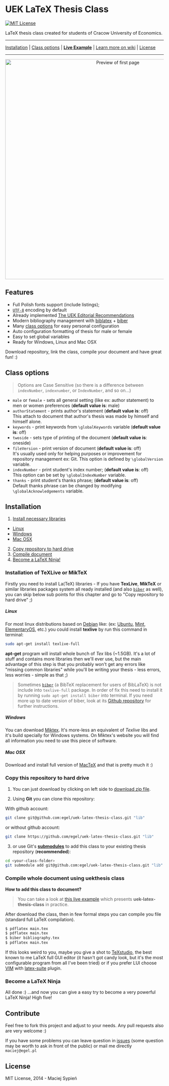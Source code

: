 # UEK LaTeX Thesis Class
[![MIT License](http://img.shields.io/badge/license-MIT-yellowgreen.svg)](https://github.com/egel/uek-latex-thesis-class/blob/master/LICENSE)

LaTeX thesis class created for students of Cracow University of Economics.

***
[Installation](#installation) | [Class options](#class-options) |
[**Live Example**][live-example] | [Learn more on wiki][repo-wiki] |
[License](#license)
***

<p align="center">
  <img title="Preview of first page" src="http://i.imgur.com/SOP7s7Q.png" width="700"/>
</p>


## Features

  - Full Polish fonts support (include listings);
  - [`UTF-8`][wiki-utf8] encoding by default
  - Already implemented
    [The UEK Editorial Recommendations][repo-wiki-edit-recommends]
  - Modern bibliography management with [biblatex][ctan-biblatex] +
    [biber][biber-page]
  - Many [class options](#class-options) for easy personal configuration
  - Auto configuration formatting of thesis for male or female
  - Easy to set global variables
  - Ready for Windows, Linux and Mac OSX

Download repository, link the class, compile your document and have great fun! :)


## Class options

> Options are Case Sensitive (so there is a difference between `indexNumber`,
> `indexnumber`, or `IndexNumber`, and so on...)

  - `male` or `female` - sets all general setting (like ex: author statement)
    to men or women preferences (**default value is**: male)
  - `authorStatement` - prints author's statement (**default value is**: off)
    <br/>This attach to document that author's thesis was made by himself and
    himself alone.
  - `keywords` - print keywords from `\globalKeywords` variable (**default value
    is**: off)
  - `twoside` - sets type of printing of the document (**default value is**:
    oneside)
  - `fileVersion` - print version of document (**default value is**: off)
    <br/>It's usually used only for helping purposes or improvement for
    repository management ex: Git. This option is defined by `\globalVersion` variable.
  - `indexNumber` - print student's index number; (**default value is**: off)
    <br/>This option can be set by `\globalIndexNumber` variable.
  - `thanks` - print student's thanks phrase; (**default value is**: off)
    <br/>Default thanks phrase can be changed by modifying
    `\globalAcknowledgements` variable.


## Installation

1. [Install necessary libraries](#installation-of-texlive-or-miktex)
  + [Linux](#linux)
  + [Windows](#windows)
  + [Mac OSX](#mac-osx)
2. [Copy repository to hard drive](#copy-this-repository-to-hard-drive)
3. [Compile document](#compile-whole-document-using-uekthesis-class)
3. [Become a LaTeX Ninja!](#become-a-latex-ninja)

### Installation of TeXLive or MikTeX
Firstly you need to install La(TeX) libraries - If you have **TexLive**,
**MikTeX** or similar libraries packages system all ready installed (and also
[`biber`](http://biblatex-biber.sourceforge.net/) as well), you can skip below
sub points for this chapter and go to "Copy repository to hard drive" ;)

##### Linux
For most linux distributions based on [Debian](https://www.debian.org/) like:
(ex: [Ubuntu](http://www.ubuntu.com/), [Mint](http://www.linuxmint.com/),
[ElementaryOS](http://elementaryos.org/), etc.) you could install **texlive** by
run this command in terminal:

```bash
sudo apt-get install texlive-full
```

**apt-get** program will install whole bunch of *Tex* libs (~1.5GB). It's a lot
of stuff and contains more libraries then we'll ever use, but the main advantage
of this step is that you probably won't get any errors like "missing common
libraries" while you'll be writing your thesis - less errors, less worries -
simple as that ;)

> Sometimes [`biber`](http://biblatex-biber.sourceforge.net/) (a BibTeX
> replacement for users of BibLaTeX) is not include into `texlive-full` package.
> In order of fix this need to install it by running `sudo apt-get install
> biber` into terminal. If you need more up to date version of biber, look at
> its [Github repository](https://github.com/plk/biber) for further
> instructions.

##### Windows
You can download [Miktex][miktex-webpage]. It's more-less an equivalent of
*Texlive* libs and it's build specially for Windows systems. On Miktex's website
you will find all information you need to use this piece of software.


##### Mac OSX
Download and install full version of
[MacTeX][mactex-webpage] and that is pretty much it :)


### Copy this repository to hard drive

1. You can just download by clicking on left side to [download zip
   file](https://github.com/egel/uek-latex-thesis-class/archive/master.zip).

2. Using **Git** you can clone this repository:

  With github account:

  ```bash
  git clone git@github.com:egel/uek-latex-thesis-class.git "lib"
  ```

  or without github account:

  ```bash
  git clone https://github.com/egel/uek-latex-thesis-class.git "lib"
  ```


3. or use Git's [**submodules**][git-submodules] to add this class to your
   existing thesis repository (**recommended**):

  ```bash
  cd <your-class-folder>
  git submodule add git@github.com:egel/uek-latex-thesis-class.git "lib"
  ```


### Compile whole document using uekthesis class

**How to add this class to document?**

> You can take a look at [this live example][live-example] which presents
> **uek-latex-thesis-class** in practice.

After download the class, then in few formal steps you can compile you file
(standard full LaTeX compilation).

```bash
$ pdflatex main.tex
$ pdflatex main.tex
$ biber bibliography.tex
$ pdflatex main.tex
```

If this looks weird to you, maybe you give a shot to
[TeXstudio][texstudio-page], the best known to me LaTeX full GUI editor (it
hasn't got candy look, but it's the most configurable program from all I've been
tried) or if you prefer LUI choose [VIM](http://www.vim.org/) with
[latex-suite](http://vim-latex.sourceforge.net/)
plugin.


### Become a LaTeX Ninja
All done :)  ...and now you can give a easy try to become a very powerful LaTeX
Ninja! High five!


## Contribute
Feel free to fork this project and adjust to your needs. Any pull requests also
are very welcome :)

If you have some problems you can leave question in [issues][repo-issues] (some
question may be worth to ask in front of the public) or mail me directly
`maciej@egel.pl`

## License
MIT License, 2014 - Maciej Sypień

  [live-example]: https://www.sharelatex.com/project/5713903dee119a314abcad5d "UEK Thesis Live Example"
  [repo-wiki]: https://github.com/egel/uek-latex-thesis-class/wiki
  [repo-wiki-edit-recommends]: https://github.com/egel/uek-latex-thesis-class/wiki/The-Editorial-Recommendations
  [repo-issues]: https://github.com/egel/uek-latex-thesis-class/issues
  [ctan-biblatex]: https://www.ctan.org/pkg/biblatex
  [biber-page]: http://biblatex-biber.sourceforge.net/
  [git-submodules]: http://git-scm.com/book/en/v2/Git-Tools-Submodules
  [texstudio-page]: http://www.texstudio.org/
  [wiki-utf8]: https://en.wikipedia.org/wiki/UTF-8
  [miktex-webpage]: http://miktex.org/
  [mactex-webpage]: http://tug.org/mactex/mactex-download.html

